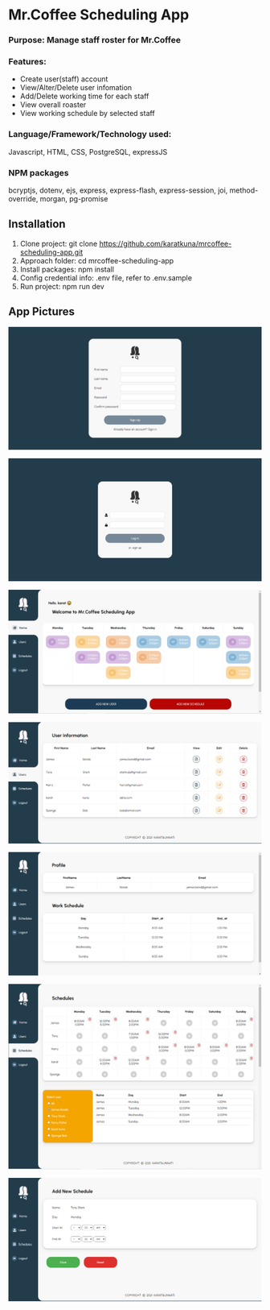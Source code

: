 # Mr.Coffee Scheduling App
### Purpose: Manage staff roster for Mr.Coffee

### Features:
- Create user(staff) account
- View/Alter/Delete user infomation
- Add/Delete working time for each staff
- View overall roaster
- View working schedule by selected staff

### Language/Framework/Technology used:
Javascript, HTML, CSS, PostgreSQL, expressJS

### NPM packages
bcryptjs, dotenv, ejs, express, express-flash, express-session, joi, method-override, morgan, pg-promise



## Installation

1. Clone project: git clone https://github.com/karatkuna/mrcoffee-scheduling-app.git
2. Approach folder: cd mrcoffee-scheduling-app
3. Install packages: npm install
4. Config credential info: .env file, refer to .env.sample
5. Run project: npm run dev

## App Pictures
![alt text](https://github.com/karatkuna/mrcoffee-scheduling-app/blob/master/public/app-img/register.PNG?raw=true)

![alt text](https://github.com/karatkuna/mrcoffee-scheduling-app/blob/master/public/app-img/login.PNG?raw=true)

![alt text](https://github.com/karatkuna/mrcoffee-scheduling-app/blob/master/public/app-img/homepage.PNG?raw=true)

![alt text](https://github.com/karatkuna/mrcoffee-scheduling-app/blob/master/public/app-img/users.PNG?raw=true)

![alt text](https://github.com/karatkuna/mrcoffee-scheduling-app/blob/master/public/app-img/user-info.PNG?raw=true)

![alt text](https://github.com/karatkuna/mrcoffee-scheduling-app/blob/master/public/app-img/schedule.png?raw=true)

![alt text](https://github.com/karatkuna/mrcoffee-scheduling-app/blob/master/public/app-img/add-schedule.PNG?raw=true)
